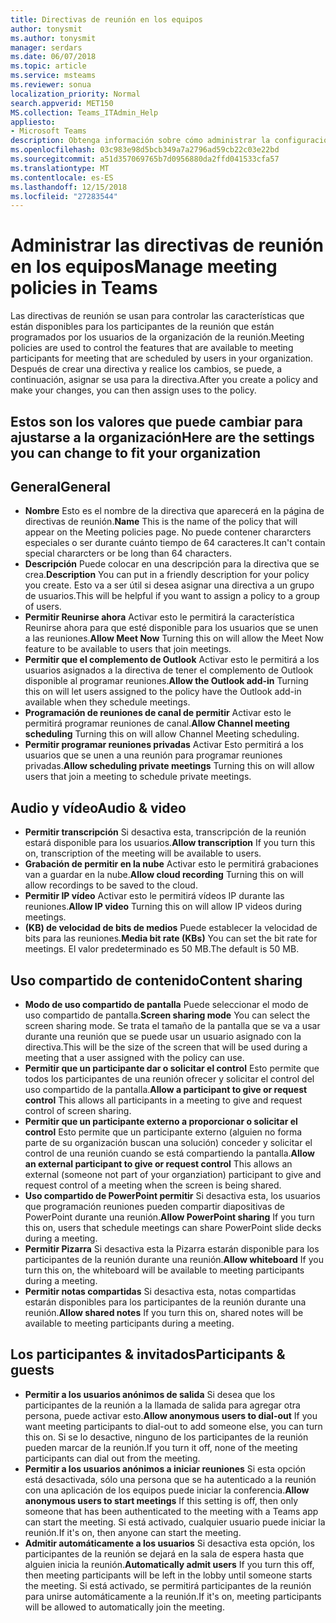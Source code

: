 ```yaml
---
title: Directivas de reunión en los equipos
author: tonysmit
ms.author: tonysmit
manager: serdars
ms.date: 06/07/2018
ms.topic: article
ms.service: msteams
ms.reviewer: sonua
localization_priority: Normal
search.appverid: MET150
MS.collection: Teams_ITAdmin_Help
appliesto:
- Microsoft Teams
description: Obtenga información sobre cómo administrar la configuración de directivas en los equipos de la reunión.
ms.openlocfilehash: 03c983e98d5bcb349a7a2796ad59cb22c03e22bd
ms.sourcegitcommit: a51d357069765b7d0956880da2ffd041533cfa57
ms.translationtype: MT
ms.contentlocale: es-ES
ms.lasthandoff: 12/15/2018
ms.locfileid: "27283544"
---
```

# <a name="manage-meeting-policies-in-teams"></a><span data-ttu-id="f0ed6-103">Administrar las directivas de reunión en los equipos</span><span class="sxs-lookup"><span data-stu-id="f0ed6-103">Manage meeting policies in Teams</span></span>

<span data-ttu-id="f0ed6-104">Las directivas de reunión se usan para controlar las características que están disponibles para los participantes de la reunión que están programados por los usuarios de la organización de la reunión.</span><span class="sxs-lookup"><span data-stu-id="f0ed6-104">Meeting policies are used to control the features that are available to meeting participants for meeting that are scheduled by users in your organization.</span></span> <span data-ttu-id="f0ed6-105">Después de crear una directiva y realice los cambios, se puede, a continuación, asignar se usa para la directiva.</span><span class="sxs-lookup"><span data-stu-id="f0ed6-105">After you create a policy and make your changes, you can then assign uses to the policy.</span></span> 

## <a name="here-are-the-settings-you-can-change-to-fit-your-organization"></a><span data-ttu-id="f0ed6-106">Estos son los valores que puede cambiar para ajustarse a la organización</span><span class="sxs-lookup"><span data-stu-id="f0ed6-106">Here are the settings you can change to fit your organization</span></span>
<span data-ttu-id="f0ed6-107"><a name="bkgeneral"> </a></span><span class="sxs-lookup"><span data-stu-id="f0ed6-107"></span></span>

## <a name="general"></a><span data-ttu-id="f0ed6-108">General</span><span class="sxs-lookup"><span data-stu-id="f0ed6-108">General</span></span>
   - <span data-ttu-id="f0ed6-109">**Nombre** Esto es el nombre de la directiva que aparecerá en la página de directivas de reunión.</span><span class="sxs-lookup"><span data-stu-id="f0ed6-109">**Name** This is the name of the policy that will appear on the Meeting policies page.</span></span> <span data-ttu-id="f0ed6-110">No puede contener chararcters especiales o ser durante cuánto tiempo de 64 caracteres.</span><span class="sxs-lookup"><span data-stu-id="f0ed6-110">It can't contain special chararcters or be long than 64 characters.</span></span>
   - <span data-ttu-id="f0ed6-111">**Descripción** Puede colocar en una descripción para la directiva que se crea.</span><span class="sxs-lookup"><span data-stu-id="f0ed6-111">**Description** You can put in a friendly description for your policy you create.</span></span> <span data-ttu-id="f0ed6-112">Esto va a ser útil si desea asignar una directiva a un grupo de usuarios.</span><span class="sxs-lookup"><span data-stu-id="f0ed6-112">This will be helpful if you want to assign a policy to a group of users.</span></span>
   - <span data-ttu-id="f0ed6-113">**Permitir Reunirse ahora** Activar esto le permitirá la característica Reunirse ahora para que esté disponible para los usuarios que se unen a las reuniones.</span><span class="sxs-lookup"><span data-stu-id="f0ed6-113">**Allow Meet Now** Turning this on will allow the Meet Now feature to be available to users that join meetings.</span></span>
   - <span data-ttu-id="f0ed6-114">**Permitir que el complemento de Outlook** Activar esto le permitirá a los usuarios asignados a la directiva de tener el complemento de Outlook disponible al programar reuniones.</span><span class="sxs-lookup"><span data-stu-id="f0ed6-114">**Allow the Outlook add-in** Turning this on will let users assigned to the policy have the Outlook add-in available when they schedule meetings.</span></span>
   - <span data-ttu-id="f0ed6-115">**Programación de reuniones de canal de permitir** Activar esto le permitirá programar reuniones de canal.</span><span class="sxs-lookup"><span data-stu-id="f0ed6-115">**Allow Channel meeting scheduling** Turning this on will allow Channel Meeting scheduling.</span></span>
   - <span data-ttu-id="f0ed6-116">**Permitir programar reuniones privadas** Activar Esto permitirá a los usuarios que se unen a una reunión para programar reuniones privadas.</span><span class="sxs-lookup"><span data-stu-id="f0ed6-116">**Allow scheduling private meetings** Turning this on will allow users that join a meeting to schedule private meetings.</span></span>

<span data-ttu-id="f0ed6-117"><a name="bkaudioandvideo"> </a></span><span class="sxs-lookup"><span data-stu-id="f0ed6-117"></span></span>

## <a name="audio--video"></a><span data-ttu-id="f0ed6-118">Audio y vídeo</span><span class="sxs-lookup"><span data-stu-id="f0ed6-118">Audio & video</span></span>
   - <span data-ttu-id="f0ed6-119">**Permitir transcripción** Si desactiva esta, transcripción de la reunión estará disponible para los usuarios.</span><span class="sxs-lookup"><span data-stu-id="f0ed6-119">**Allow transcription** If you turn this on, transcription of the meeting will be available to users.</span></span>
   - <span data-ttu-id="f0ed6-120">**Grabación de permitir en la nube** Activar esto le permitirá grabaciones van a guardar en la nube.</span><span class="sxs-lookup"><span data-stu-id="f0ed6-120">**Allow cloud recording** Turning this on will allow recordings to be saved to the cloud.</span></span>
   - <span data-ttu-id="f0ed6-121">**Permitir IP vídeo** Activar esto le permitirá vídeos IP durante las reuniones.</span><span class="sxs-lookup"><span data-stu-id="f0ed6-121">**Allow IP video** Turning this on will allow IP videos during meetings.</span></span>
   - <span data-ttu-id="f0ed6-122">**(KB) de velocidad de bits de medios** Puede establecer la velocidad de bits para las reuniones.</span><span class="sxs-lookup"><span data-stu-id="f0ed6-122">**Media bit rate (KBs)** You can set the bit rate for meetings.</span></span> <span data-ttu-id="f0ed6-123">El valor predeterminado es 50 MB.</span><span class="sxs-lookup"><span data-stu-id="f0ed6-123">The default is 50 MB.</span></span>

<span data-ttu-id="f0ed6-124"><a name="bkcontentsharing"> </a></span><span class="sxs-lookup"><span data-stu-id="f0ed6-124"></span></span>

## <a name="content-sharing"></a><span data-ttu-id="f0ed6-125">Uso compartido de contenido</span><span class="sxs-lookup"><span data-stu-id="f0ed6-125">Content sharing</span></span>
   - <span data-ttu-id="f0ed6-126">**Modo de uso compartido de pantalla** Puede seleccionar el modo de uso compartido de pantalla.</span><span class="sxs-lookup"><span data-stu-id="f0ed6-126">**Screen sharing mode** You can select the screen sharing mode.</span></span> <span data-ttu-id="f0ed6-127">Se trata el tamaño de la pantalla que se va a usar durante una reunión que se puede usar un usuario asignado con la directiva.</span><span class="sxs-lookup"><span data-stu-id="f0ed6-127">This will be the size of the screen that will be used during a meeting that a user assigned with the policy can use.</span></span>
   - <span data-ttu-id="f0ed6-128">**Permitir que un participante dar o solicitar el control** Esto permite que todos los participantes de una reunión ofrecer y solicitar el control del uso compartido de la pantalla.</span><span class="sxs-lookup"><span data-stu-id="f0ed6-128">**Allow a participant to give or request control** This allows all participants in a meeting to give and request control of screen sharing.</span></span>
   - <span data-ttu-id="f0ed6-129">**Permitir que un participante externo a proporcionar o solicitar el control** Esto permite que un participante externo (alguien no forma parte de su organización buscan una solución) conceder y solicitar el control de una reunión cuando se está compartiendo la pantalla.</span><span class="sxs-lookup"><span data-stu-id="f0ed6-129">**Allow an external participant to give or request control** This allows an external (someone not part of your organziation) participant to give and request control of a meeting when the screen is being shared.</span></span>
   - <span data-ttu-id="f0ed6-130">**Uso compartido de PowerPoint permitir** Si desactiva esta, los usuarios que programación reuniones pueden compartir diapositivas de PowerPoint durante una reunión.</span><span class="sxs-lookup"><span data-stu-id="f0ed6-130">**Allow PowerPoint sharing** If you turn this on, users that schedule meetings can share PowerPoint slide decks during a meeting.</span></span>
   - <span data-ttu-id="f0ed6-131">**Permitir Pizarra** Si desactiva esta la Pizarra estarán disponible para los participantes de la reunión durante una reunión.</span><span class="sxs-lookup"><span data-stu-id="f0ed6-131">**Allow whiteboard** If you turn this on, the whiteboard will be available to meeting participants during a meeting.</span></span>
   - <span data-ttu-id="f0ed6-132">**Permitir notas compartidas** Si desactiva esta, notas compartidas estarán disponibles para los participantes de la reunión durante una reunión.</span><span class="sxs-lookup"><span data-stu-id="f0ed6-132">**Allow shared notes** If you turn this on, shared notes will be available to meeting participants during a meeting.</span></span>

<span data-ttu-id="f0ed6-133"><a name="bkparticipantsandguests"> </a></span><span class="sxs-lookup"><span data-stu-id="f0ed6-133"></span></span>

## <a name="participants--guests"></a><span data-ttu-id="f0ed6-134">Los participantes & invitados</span><span class="sxs-lookup"><span data-stu-id="f0ed6-134">Participants & guests</span></span>
   - <span data-ttu-id="f0ed6-135">**Permitir a los usuarios anónimos de salida** Si desea que los participantes de la reunión a la llamada de salida para agregar otra persona, puede activar esto.</span><span class="sxs-lookup"><span data-stu-id="f0ed6-135">**Allow anonymous users to dial-out** If you want meeting participants to dial-out to add someone else, you can turn this on.</span></span> <span data-ttu-id="f0ed6-136">Si se lo desactive, ninguno de los participantes de la reunión pueden marcar de la reunión.</span><span class="sxs-lookup"><span data-stu-id="f0ed6-136">If you turn it off, none of the meeting participants can dial out from the meeting.</span></span>
   - <span data-ttu-id="f0ed6-137">**Permitir a los usuarios anónimos a iniciar reuniones** Si esta opción está desactivada, sólo una persona que se ha autenticado a la reunión con una aplicación de los equipos puede iniciar la conferencia.</span><span class="sxs-lookup"><span data-stu-id="f0ed6-137">**Allow anonymous users to start meetings** If this setting is off, then only someone that has been authenticated to the meeting with a Teams app can start the meeting.</span></span> <span data-ttu-id="f0ed6-138">Si está activado, cualquier usuario puede iniciar la reunión.</span><span class="sxs-lookup"><span data-stu-id="f0ed6-138">If it's on, then anyone can start the meeting.</span></span>
   - <span data-ttu-id="f0ed6-139">**Admitir automáticamente a los usuarios** Si desactiva esta opción, los participantes de la reunión se dejará en la sala de espera hasta que alguien inicia la reunión.</span><span class="sxs-lookup"><span data-stu-id="f0ed6-139">**Automatically admit users** If you turn this off, then meeting participants will be left in the lobby until someone starts the meeting.</span></span> <span data-ttu-id="f0ed6-140">Si está activado, se permitirá participantes de la reunión para unirse automáticamente a la reunión.</span><span class="sxs-lookup"><span data-stu-id="f0ed6-140">If it's on, meeting participants will be allowed to automatically join the meeting.</span></span>


